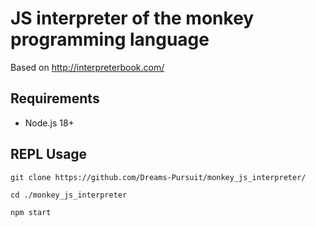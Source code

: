 # JS interpreter of the monkey programming language
Based on http://interpreterbook.com/

## Requirements 
- Node.js 18+

## REPL Usage 
```
git clone https://github.com/Dreams-Pursuit/monkey_js_interpreter/
```
```
cd ./monkey_js_interpreter
```
```
npm start
```


